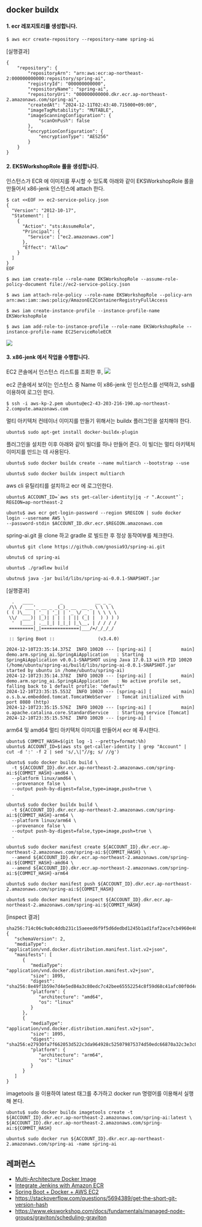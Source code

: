 ## docker buildx ##

#### 1. ecr 레포지토리를 생성합니다. ####
```
$ aws ecr create-repository --repository-name spring-ai
```

[실행결과]
```
{
    "repository": {
        "repositoryArn": "arn:aws:ecr:ap-northeast-2:000000000000:repository/spring-ai",
        "registryId": "000000000000",
        "repositoryName": "spring-ai",
        "repositoryUri": "000000000000.dkr.ecr.ap-northeast-2.amazonaws.com/spring-ai",
        "createdAt": "2024-12-11T02:43:40.715000+09:00",
        "imageTagMutability": "MUTABLE",
        "imageScanningConfiguration": {
            "scanOnPush": false
        },
        "encryptionConfiguration": {
            "encryptionType": "AES256"
        }
    }
}
```


#### 2. EKSWorkshopRole 롤을 생성합니다. ####

인스턴스가 ECR 에 이미지를 푸시할 수 있도록 아래와 같이 EKSWorkshopRole 롤을 만들어서 x86-jenk 인스턴스에 attach 한다.   
```
$ cat <<EOF >> ec2-service-policy.json
{
  "Version": "2012-10-17",
  "Statement": [
    {
      "Action": "sts:AssumeRole",
      "Principal": {
        "Service": ["ec2.amazonaws.com"]
      },
      "Effect": "Allow"
    }
  ]
}
EOF

$ aws iam create-role --role-name EKSWorkshopRole --assume-role-policy-document file://ec2-service-policy.json

$ aws iam attach-role-policy --role-name EKSWorkshopRole --policy-arn arn:aws:iam::aws:policy/AmazonEC2ContainerRegistryFullAccess

$ aws iam create-instance-profile --instance-profile-name EKSWorkshopRole

$ aws iam add-role-to-instance-profile --role-name EKSWorkshopRole --instance-profile-name EC2ServiceRoleECR
```
![](https://github.com/gnosia93/eks-grv-mig/blob/main/tutorial/images/ec2-2.png)



#### 3. x86-jenk 에서 작업을 수행합니다. ####


EC2 콘솔에서 인스턴스 리스트를 조회한 후, 
![](https://github.com/gnosia93/eks-grv-mig/blob/main/tutorial/images/ec2-1.png)

ec2 콘솔에서 보이는 인스턴스 중 Name 이 x86-jenk 인 인스턴스를 선택하고, ssh를 이용하여 로그인 한다.
```
$ ssh -i aws-kp-2.pem ubuntu@ec2-43-203-216-190.ap-northeast-2.compute.amazonaws.com
```

멀티 아키텍처 컨테이너 이미지를 만들기 위해서는 buildx 플러그인을 설치해야 한다. 
```
ubuntu$ sudo apt-get install docker-buildx-plugin
```

플러그인을 설치한 이후 아래와 같이 빌더를 하나 만들어 준다. 이 빌더는 멀티 아키텍처 이미지를 만드는 데 사용된다.  
```
ubuntu$ sudo docker buildx create --name multiarch --bootstrap --use

ubuntu$ sudo docker buildx inspect multiarch
```


aws cli 유틸리티를 설치하고 ecr 에 로그인한다.
```
ubuntu$ ACCOUNT_ID=`aws sts get-caller-identity|jq -r ".Account"`; REGION=ap-northeast-2

ubuntu$ aws ecr get-login-password --region $REGION | sudo docker login --username AWS \
--password-stdin $ACCOUNT_ID.dkr.ecr.$REGION.amazonaws.com
```

spring-ai.git 을 clone 하고 gradle 로 빌드한 후 정상 동작여부를 체크한다.
```
ubuntu$ git clone https://github.com/gnosia93/spring-ai.git

ubnutu$ cd spring-ai

ubuntu$ ./gradlew build

ubutnu$ java -jar build/libs/spring-ai-0.0.1-SNAPSHOT.jar
```
[실행결과]
```
  .   ____          _            __ _ _
 /\\ / ___'_ __ _ _(_)_ __  __ _ \ \ \ \
( ( )\___ | '_ | '_| | '_ \/ _` | \ \ \ \
 \\/  ___)| |_)| | | | | || (_| |  ) ) ) )
  '  |____| .__|_| |_|_| |_\__, | / / / /
 =========|_|==============|___/=/_/_/_/

 :: Spring Boot ::                (v3.4.0)

2024-12-10T23:35:14.375Z  INFO 10020 --- [spring-ai] [           main] demo.arm.spring_ai.SpringAiApplication   : Starting SpringAiApplication v0.0.1-SNAPSHOT using Java 17.0.13 with PID 10020 (/home/ubuntu/spring-ai/build/libs/spring-ai-0.0.1-SNAPSHOT.jar started by ubuntu in /home/ubuntu/spring-ai)
2024-12-10T23:35:14.378Z  INFO 10020 --- [spring-ai] [           main] demo.arm.spring_ai.SpringAiApplication   : No active profile set, falling back to 1 default profile: "default"
2024-12-10T23:35:15.553Z  INFO 10020 --- [spring-ai] [           main] o.s.b.w.embedded.tomcat.TomcatWebServer  : Tomcat initialized with port 8080 (http)
2024-12-10T23:35:15.576Z  INFO 10020 --- [spring-ai] [           main] o.apache.catalina.core.StandardService   : Starting service [Tomcat]
2024-12-10T23:35:15.576Z  INFO 10020 --- [spring-ai] [
```

arm64 및 amd64 멀티 아키텍처 이미지를 만들어서 ecr 에 푸시한다.

```
ubuntu$ COMMIT_HASH=$(git log -1 --pretty=format:%h)
ubuntu$ ACCOUNT_ID=$(aws sts get-caller-identity | grep "Account" | cut -d ':' -f 2 | sed 's/,\|"//g; s/ //g')

ubuntu$ sudo docker buildx build \
  -t ${ACCOUNT_ID}.dkr.ecr.ap-northeast-2.amazonaws.com/spring-ai:${COMMIT_HASH}-amd64 \
  --platform linux/amd64 \
  --provenance false \
  --output push-by-digest=false,type=image,push=true \
  .

ubuntu$ sudo docker buildx build \
  -t ${ACCOUNT_ID}.dkr.ecr.ap-northeast-2.amazonaws.com/spring-ai:${COMMIT_HASH}-arm64 \
  --platform linux/arm64 \
  --provenance false \
  --output push-by-digest=false,type=image,push=true \
  .

ubuntu$ sudo docker manifest create ${ACCOUNT_ID}.dkr.ecr.ap-northeast-2.amazonaws.com/spring-ai:${COMMIT_HASH} \
  --amend ${ACCOUNT_ID}.dkr.ecr.ap-northeast-2.amazonaws.com/spring-ai:${COMMIT_HASH}-amd64 \
  --amend ${ACCOUNT_ID}.dkr.ecr.ap-northeast-2.amazonaws.com/spring-ai:${COMMIT_HASH}-arm64

ubuntu$ sudo docker manifest push ${ACCOUNT_ID}.dkr.ecr.ap-northeast-2.amazonaws.com/spring-ai:${COMMIT_HASH}

ubuntu$ sudo docker manifest inspect ${ACCOUNT_ID}.dkr.ecr.ap-northeast-2.amazonaws.com/spring-ai:${COMMIT_HASH}
```

[inspect 결과]
```
sha256:714c06c9a0c4ddb231c15aeeed6f9f5d6dedbd1245b1ad1faf2ace7cb4960e40
{
   "schemaVersion": 2,
   "mediaType": "application/vnd.docker.distribution.manifest.list.v2+json",
   "manifests": [
      {
         "mediaType": "application/vnd.docker.distribution.manifest.v2+json",
         "size": 1095,
         "digest": "sha256:8e49f1b59e7d4e5ed84a3c80edc7c42bee65552254c8f59d68c41afc00f0d4c4",
         "platform": {
            "architecture": "amd64",
            "os": "linux"
         }
      },
      {
         "mediaType": "application/vnd.docker.distribution.manifest.v2+json",
         "size": 1095,
         "digest": "sha256:e27930fa7f662053d522c3da964928c525079875374d50edc66870a32c3e3c05",
         "platform": {
            "architecture": "arm64",
            "os": "linux"
         }
      }
   ]
}
```

imagetools 을 이용하여 latest 태그를 추가하고 docker run 명령어를 이용해서 실행해 본다. 
```
ubuntu$ sudo docker buildx imagetools create -t ${ACCOUNT_ID}.dkr.ecr.ap-northeast-2.amazonaws.com/spring-ai:latest \
${ACCOUNT_ID}.dkr.ecr.ap-northeast-2.amazonaws.com/spring-ai:${COMMIT_HASH}

ubuntu$ sudo docker run ${ACCOUNT_ID}.dkr.ecr.ap-northeast-2.amazonaws.com/spring-ai -name spring-ai
```


## 레퍼런스 ##
* [Multi-Architecture Docker Image](https://medium.com/illumination/multi-architecture-docker-image-3637ba05e5eb)
* [Integrate Jenkins with Amazon ECR](https://medium.com/@lilnya79/integrate-jenkins-with-amazon-ecr-4946ca5b86e1)
* [Spring Boot + Docker + AWS EC2](https://velog.io/@wonizizi99/TIL-23.03.17)
* https://stackoverflow.com/questions/5694389/get-the-short-git-version-hash
* https://www.eksworkshop.com/docs/fundamentals/managed-node-groups/graviton/scheduling-graviton
